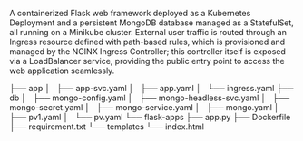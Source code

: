  A containerized Flask web framework deployed as a Kubernetes Deployment and a persistent MongoDB database managed as a StatefulSet,
 all running on a Minikube cluster. External user traffic is routed through an Ingress resource defined with path-based rules, 
 which is provisioned and managed by the NGINX Ingress Controller; this controller itself is exposed via a LoadBalancer service,
 providing the public entry point to access the web application seamlessly.

├── app
│   ├── app-svc.yaml
│   ├── app.yaml
│   └── ingress.yaml
├── db
│   ├── mongo-config.yaml
│   ├── mongo-headless-svc.yaml
│   ├── mongo-secret.yaml
│   ├── mongo-service.yaml
│   ├── mongo.yaml
│   ├── pv1.yaml
│   └── pv.yaml
└── flask-apps
    ├── app.py
    ├── Dockerfile
    ├── requirement.txt
    └── templates
        └── index.html

